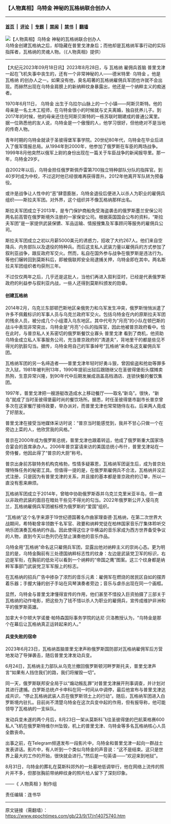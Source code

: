 ### 【人物真相】乌特金 神秘的瓦格纳联合创办人

---

#### [首页](../../../..?n14075740) &nbsp;|&nbsp; [评论](../../../../../epoch-comment?n14075740) &nbsp;|&nbsp; [专题](../../../../../epoch-special?n14075740) &nbsp;|&nbsp; [禁闻](../../../../../epoch-news?n14075740) &nbsp;|&nbsp; [禁书](../../../../../books?n14075740) &nbsp;|&nbsp; [翻墙](https://github.com/gfw-breaker/nogfw/blob/master/README.md?n14075740)


<div><img alt="【人物真相】乌特金 神秘的瓦格纳联合创办人" class="attachment-djy_600_400 size-djy_600_400 wp-post-image" src="https://i.epochtimes.com/assets/uploads/2023/09/id14075884-c80afc43933395d529c34b25-600x400.jpg"/>
<div class="caption">
 乌特金创建瓦格纳之后，却隐藏在普里戈津身后；而他却是瓦格纳军事行动的实际指挥者，瓦格纳的灵魂人物。（《人物真相》提供）
</div></div><hr/><div class="post_content" id="artbody" itemprop="articleBody">
 <!-- article content begin -->
 <p>
  【大纪元2023年09月18日讯】2023年8月28日，与
  <ok href="https://www.epochtimes.com/gb/tag/%E7%93%A6%E6%A0%BC%E7%BA%B3.html">
   瓦格纳
  </ok>
  雇佣兵首脑
  <ok href="https://www.epochtimes.com/gb/tag/%E6%99%AE%E9%87%8C%E6%88%88%E6%B4%A5.html">
   普里戈津
  </ok>
  一起在飞机失事中丧生的，还有一个非常神秘的人——德米特里·
  <ok href="https://www.epochtimes.com/gb/tag/%E4%B9%8C%E7%89%B9%E9%87%91.html">
   乌特金
  </ok>
  。他是
  <ok href="https://www.epochtimes.com/gb/tag/%E7%93%A6%E6%A0%BC%E7%BA%B3.html">
   瓦格纳
  </ok>
  的创办人之一。如果没有他，臭名昭著的瓦格纳雇佣兵军团也许就不会出现。而赫然出现在乌特金肩膀上的新纳粹纹身暴露出，他还是一个纳粹主义的痴迷者。
 </p>
 <p>
  1970年6月11日，
  <ok href="https://www.epochtimes.com/gb/tag/%E4%B9%8C%E7%89%B9%E9%87%91.html">
   乌特金
  </ok>
  出生于乌拉尔山脉上的一个小镇——阿斯贝斯特。他的母亲是一名土木工程师，在乌特金很小的时候就与丈夫离婚，独自抚养儿子。到2017年的时候，他的母亲还住在阿斯贝斯特的一栋苏联时期建成的普通公寓里。据一位熟悉他的友人说，乌特金是一个傲慢的人，他学习很好，但他绝对不是当地的传奇人物。
 </p>
 <p>
  <center>
  </center>
  <p>
   青年时期的乌特金就读于圣彼得堡军事学院。20世纪80年代，乌特金在毕业后进入了俄军情报总局。从1994年到2000年，他参加了俄罗斯在车臣的两场战争。1999年8月他突然以俄军上尉的身份出现在一篇关于车臣战争的新闻报导里。那一年，乌特金29岁。
  </p>
  <p>
   自2002年以后，乌特金担任俄罗斯佩乔雷第700独立特种部队分队的指挥官。到40岁时成为中校，不过这时他已经很难再获得晋升。2012年他离开军队转为预备役。
  </p>
  <p>
   或许是战争让人性中的“恶”肆意膨胀，乌特金退役后便进入以杀人为职业的雇佣兵组织——斯拉夫军团。对外界，这个组织并不像瓦格纳那样出名。
  </p>
  <p>
   斯拉夫军团成立于2013年，是专门保护商船免受海盗袭击的俄罗斯墨兰安保公司两名前高管在俄罗斯境外注册的一家保安公司。根据英国国会公布的资料，“斯拉夫军团”是一家提供武装保镳、军品运输、情报搜集及军事顾问等服务的雇佣兵公司。
  </p>
  <p>
   斯拉夫军团成立之初以月薪5000美元的诱惑力，招收了大约267人。他们来自空降兵、内务部队以及退役的特种兵。而后这支私人武装力量以雇佣兵的方式参加了叙利亚战争，跟反政府军交火。然而，私自在国外参与战争在俄罗斯是违法行为。等他们辗转回到莫斯科后，即被俄联邦安全局逮捕关押，乌特金即在其中。两名斯拉夫军团组织者均获刑三年。
  </p>
  <p>
   不过仅仅两年之后，几乎还是这批人，当他们再进入叙利亚时，已经是代表俄罗斯政府的利益参与叙利亚内战，一些人还得到莫斯科颁发的勋章。
  </p>
  <h4>
   创建瓦格纳
  </h4>
  <p>
   2014年2月，乌克兰东部顿巴斯地区亲俄势力和乌军发生冲突，俄罗斯悄悄派遣了许多不佩戴标识的军事人员与乌克兰政府军交火。包括乌特金在内的原斯拉夫军团的残余人员，被分成几个小组潜入乌东地区。其中代号为“月亮”的小队在顿巴斯的战斗中表现非常突出，乌特金是“月亮”小队的指挥官，因此他被普京政府看中。恰在此时，与普京私人关系密切的俄罗斯餐饮业寡头
   <ok href="https://www.epochtimes.com/gb/tag/%E6%99%AE%E9%87%8C%E6%88%88%E6%B4%A5.html">
    普里戈津
   </ok>
   看到了商机，他资助乌特金成立私人军事服务公司，充当普京政府的“清道夫”，背地里干的都是些见不得光的肮脏勾当。据传，乌特金用自己的军事绰号“瓦格纳”来命名这支雇佣兵军团。
  </p>
  <p>
   瓦格纳军团的另一名缔造者——普里戈津年轻时好勇斗狠，曾因偷盗和抢劫等罪多次入狱，1981年被判刑13年，1990年提前出狱后跟随继父在圣彼得堡街头摆摊卖热狗，生意异常兴隆，到90年代中后期发展成涵盖高档酒店、连锁快餐的餐饮集团。
  </p>
  <p>
   1997年，普里戈津把一艘游艇改造成水上移动餐厅——取名“新岛”。很快，“新岛”就成了当时圣彼得堡最时尚的餐饮场所。据悉，时任圣彼得堡市副市长普京曾多次在这家餐厅接待政要，举办派对，而普里戈津也常常随侍左右。后来两人竟成了好朋友。
  </p>
  <p>
   普里戈津在接受当地媒体采访时说：“普京当时能感觉到，我并不甘心只做一个在旁边上菜的人，他欣赏我的风格。”
  </p>
  <p>
   普京在2000年成为俄罗斯总统，普里戈津也跟着转运，他成了俄罗斯重大国家场合宴会的首席承办人。2006年普京宴请来访的美国总统小布什，普里戈津站在一旁侍餐，他因此得了“普京的大厨”称号。
  </p>
  <p>
   普京出身前苏联特务机构克格勃，性情多疑寡恩，瓦格纳军团诞生后，成为普京处理特殊任务的秘密工具。但值得一提的是，在俄罗斯雇佣兵不合法，瓦格纳并没正式注册，只是因为有普里戈津的关系，并且接的基本都是普京政府的订单，所以一直没有惹来麻烦。
  </p>
  <p>
   瓦格纳军团成立于2014年，曾暗中协助俄罗斯吞并乌克兰克里米亚半岛，但一直以非政府武装的面目在暗处干些见不得光的勾当。2022年俄罗斯公开入侵乌克兰，瓦格纳雇佣兵军团被标榜为俄罗斯的“爱国”组织。
  </p>
  <p>
   “瓦格纳”这个名字来源于19世纪德国著名作曲家理查德·瓦格纳，在第二次世界大战期间，希特勒曾率领数千名军官、政要和纳粹党徒在柏林国家音乐厅集体聆听交响乐团演奏瓦格纳的作品。因此使得这位才华横溢的音乐家成为西方世界备受争议的人物，直到今天以色列仍在禁止演奏他的音乐作品。
  </p>
  <p>
   乌特金用“瓦格纳”命名这只雇佣兵军团，显露出他对纳粹主义的崇尚心态。更为明显的是，乌特金胸前有三处德国纳粹标志性的纹身：左边是武装党卫军的标识，右边是军衔，在胸前的低处可以看到一个纳粹的“帝国之鹰”图案。这三个纹身都是纳粹军事部门武装党卫军军服上的标志。
  </p>
  <p>
   在瓦格纳的招兵广告中掺杂了浓烈的音乐元素：雇佣军在燃烧的居民区自如的摆弄着乐器；手握大锤的刽子手站在风琴演奏者旁边；音乐与虐杀出现在同一个画框。
  </p>
  <p>
   显然，乌特金与普里戈津懂得宣传的作用，他们甚至不惜投入巨资拍摄了三部关于瓦格纳的动作电影，把这些为了钱不惜以杀人为职业的雇佣兵，宣传成维护非洲和平的俄罗斯英雄。
  </p>
  <p>
   加拿大卡尔顿大学诺曼·帕特森国际事务学院的达尼·贝洛教授认为，“乌特金是那个在幕后让瓦格纳真正运转起来的人。”
  </p>
  <p>
   <center>
   </center>
   <h4>
    兵变失败的宿命
   </h4>
   <p>
    2023年6月23日，瓦格纳首脑普里戈津声称俄罗斯国防部对瓦格纳雇佣军后方营地发动了导弹袭击，随后普里戈津发动兵变。
   </p>
   <p>
    6月24日，瓦格纳主力部队从乌克兰撤回俄罗斯顿河畔罗斯托夫，普里戈津声言“如果有人挡住我们的路，我们将摧毁一切”。
   </p>
   <p>
    同一天，俄罗斯联邦安全局于以“煽动叛乱罪”对普里戈津展开刑事调查，并计划对其进行逮捕。白罗斯总统卢卡申科在同一时间从中调停，最后他宣布与普里戈津达成共识，“停止瓦格纳武装人员在俄罗斯领土上的行动”。随后，瓦格纳军团进入白罗斯境内驻扎。目前尚不清楚乌特金在这次兵变中起的作用，但有报导称，他可能领导了瓦格纳的一支纵队。
   </p>
   <p>
    发动兵变未遂的两个月后，8月23日一架从莫斯科飞往圣彼得堡的巴航莱格赛600私人飞机在俄罗斯特维尔州坠毁，机上的普里戈津、乌特金等多名瓦格纳核心人员全数丧命。
   </p>
   <p>
    出事之前，在Telegram频道发布一段影片中，乌特金和普里戈津一起向一群战士发表讲话。影片中，有人听到一个类似乌特金的声音说：“这不是结束。这只是世界上最大的工作的开始，很快就会进行。”然后是一句英语——“欢迎来到地狱”。
   </p>
   <p>
    8月31日，乌特金的葬礼在莫斯科郊外的一处墓地低调举行，他在网络上流传的照片并不多，但那张胸前带纳粹纹身的照片给人留下了深刻印象。
   </p>
   <p>
    ——《
    <ok href="https://www.epochtimes.com/gb/tag/%E9%82%84%E5%8E%9F%E7%9C%9F%E7%9B%B8.html">
     人物真相
    </ok>
    》制作组
   </p>
   <p>
    责任编辑：连书华
   </p>
   <!-- article content end -->
   <div id="below_article_ad">
   </div>
  </p>
 </p>
</div>


---

原文链接（需翻墙）：https://www.epochtimes.com/gb/23/9/17/n14075740.htm